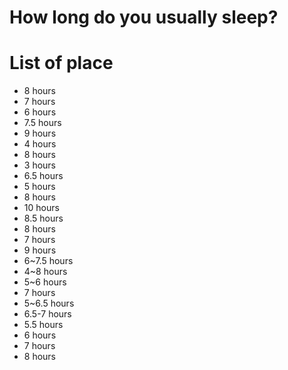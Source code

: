 # How long do you usually sleep?

# List of place
- 8 hours
- 7 hours
- 6 hours
- 7.5 hours
- 9 hours
- 4 hours
- 8 hours
- 3 hours
- 6.5 hours
- 5 hours
- 8 hours
- 10 hours
- 8.5 hours
- 8 hours
- 7 hours
- 9 hours
- 6~7.5 hours
- 4~8 hours
- 5~6 hours
- 7 hours
- 5~6.5 hours
- 6.5-7 hours
- 5.5 hours
- 6 hours
- 7 hours
- 8 hours
